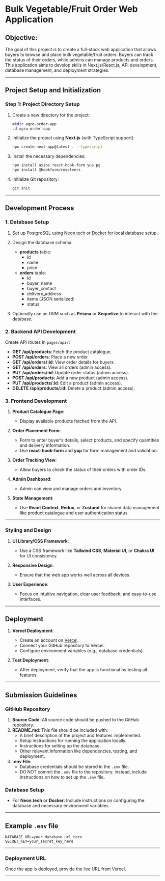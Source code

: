 # Bulk Vegetable/Fruit Order Web Application

## Objective:

The goal of this project is to create a full-stack web application that allows buyers to browse and place bulk vegetable/fruit orders. Buyers can track the status of their orders, while admins can manage products and orders. This application aims to develop skills in Next.js/React.js, API development, database management, and deployment strategies.

---

## Project Setup and Initialization

### Step 1: Project Directory Setup

1. Create a new directory for the project:
    ```bash
    mkdir agro-order-app
    cd agro-order-app
    ```

2. Initialize the project using **Next.js** (with TypeScript support):
    ```bash
    npx create-next-app@latest . --typescript
    ```

3. Install the necessary dependencies:
    ```bash
    npm install axios react-hook-form yup pg
    npm install @hookform/resolvers
    ```

4. Initialize Git repository:
    ```bash
    git init
    ```

---

## Development Process

### 1. Database Setup

1. Set up PostgreSQL using [Neon.tech](https://neon.tech) or [Docker](https://www.docker.com/) for local database setup.

2. Design the database schema:
   - **products** table:
     - id
     - name
     - price
   - **orders** table:
     - id
     - buyer_name
     - buyer_contact
     - delivery_address
     - items (JSON serialized)
     - status

3. Optionally use an ORM such as **Prisma** or **Sequelize** to interact with the database.

### 2. Backend API Development

Create API routes in `pages/api/`:

- **GET /api/products**: Fetch the product catalogue.
- **POST /api/orders**: Place a new order.
- **GET /api/orders/:id**: View order details for buyers.
- **GET /api/orders**: View all orders (admin access).
- **PUT /api/orders/:id**: Update order status (admin access).
- **POST /api/products**: Add a new product (admin access).
- **PUT /api/products/:id**: Edit a product (admin access).
- **DELETE /api/products/:id**: Delete a product (admin access).

### 3. Frontend Development

1. **Product Catalogue Page**:
   - Display available products fetched from the API.

2. **Order Placement Form**:
   - Form to enter buyer's details, select products, and specify quantities and delivery information.
   - Use **react-hook-form** and **yup** for form management and validation.

3. **Order Tracking View**:
   - Allow buyers to check the status of their orders with order IDs.

4. **Admin Dashboard**:
   - Admin can view and manage orders and inventory.

5. **State Management**:
   - Use **React Context**, **Redux**, or **Zustand** for shared data management like product catalogue and user authentication status.

---

### Styling and Design

1. **UI Library/CSS Framework**:
   - Use a CSS framework like **Tailwind CSS**, **Material UI**, or **Chakra UI** for UI consistency.

2. **Responsive Design**:
   - Ensure that the web app works well across all devices.

3. **User Experience**:
   - Focus on intuitive navigation, clear user feedback, and easy-to-use interfaces.

---

## Deployment

1. **Vercel Deployment**:
   - Create an account on [Vercel](https://vercel.com).
   - Connect your GitHub repository to Vercel.
   - Configure environment variables (e.g., database credentials).

2. **Test Deployment**:
   - After deployment, verify that the app is functional by testing all features.

---

## Submission Guidelines

### GitHub Repository

1. **Source Code**: All source code should be pushed to the GitHub repository.
2. **README.md**: This file should be included with:
   - A brief description of the project and features implemented.
   - Setup instructions for running the application locally.
   - Instructions for setting up the database.
   - Other relevant information like dependencies, testing, and deployment.
3. **.env File**:
   - Database credentials should be stored in the `.env` file.
   - DO NOT commit the `.env` file to the repository. Instead, include instructions on how to set up the `.env` file.

### Database Setup

- For **Neon.tech** or **Docker**: Include instructions on configuring the database and necessary environment variables.

---

## Example `.env` file

```
DATABASE_URL=your_database_url_here
SECRET_KEY=your_secret_key_here
```

---

### Deployment URL

Once the app is deployed, provide the live URL from Vercel.

---

